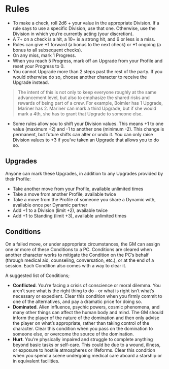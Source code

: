 # Rules

- To make a check, roll 2d6 + your value in the appropriate Division. If a rule says to use a specific Division, use that one. Otherwise, use the Division in which you’re currently acting (your discretion).
- A 7+ on a check is a hit, a 10+ is a strong hit, and 6 or less is a miss.
- Rules can give +1 forward (a bonus to the next check) or +1 ongoing (a bonus to all subsequent checks).
- On any miss, mark 1 Progress.
- When you reach 5 Progress, mark off an Upgrade from your Profile and reset your Progress to 0.
- You cannot Upgrade more than 2 steps past the rest of the party. If you would otherwise do so, choose another character to receive the Upgrade instead.

> The intent of this is not only to keep everyone roughly at the same advancement level, but also to emphasize the shared risks and rewards of being part of a crew. For example, Boimler has 1 Upgrade, Mariner has 2. Mariner can mark a third Upgrade, but if she would mark a 4th, she has to grant that Upgrade to someone else.
> 
- Some rules allow you to shift your Division values. This means +1 to one value (maximum +2) and -1 to another one (minimum -2). This change is permanent, but future shifts can alter or undo it. You can only raise Division values to +3 if you’ve taken an Upgrade that allows you to do so.

## Upgrades

Anyone can mark these Upgrades, in addition to any Upgrades provided by their Profile:

- Take another move from your Profile, available unlimited times
- Take a move from another Profile, available twice
- Take a move from the Profile of someone you share a Dynamic with, available once per Dynamic partner
- Add +1 to a Division (limit +2), available twice
- Add +1 to Standing (limit +3), available unlimited times

## Conditions

On a failed move, or under appropriate circumstances, the GM can assign one or more of these Conditions to a PC. Conditions are cleared when another character works to mitigate the Condition on the PC’s behalf (through medical aid, counseling, conversation, etc.), or at the end of a session. Each Condition also comes with a way to clear it.

A suggested list of Conditions;

- **Conflicted**. You’re facing a crisis of conscience or moral dilemma. You aren’t sure what is the right thing to do - or what is right isn’t what’s necessary or expedient. Clear this condition when you firmly commit to one of the alternatives, and pay a dramatic price for doing so.
- **Dominated**. Alien influence, psychic powers, cosmic phenomena, and many other things can affect the human body and mind. The GM should inform the player of the nature of the domination and then only advise the player on what’s appropriate, rather than taking control of the character. Clear this condition when you pass on the domination to someone else, or overcome the source of the domination.
- **Hurt**. You’re physically impaired and struggle to complete anything beyond basic tasks or self-care. This could be due to a wound, illness, or exposure to hostile atmospheres or lifeforms. Clear this condition when you spend a scene undergoing medical care aboard a starship or in equivalent facilities.